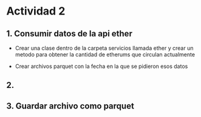 # Actividad 2

## 1. Consumir datos de la api ether
- Crear una clase dentro de la carpeta servicios llamada ether y crear un metodo para obtener la cantidad de etherums que circulan actualmente

- Crear archivos parquet con la fecha en la que se pidieron esos datos

## 2. 

## 3. Guardar archivo como parquet